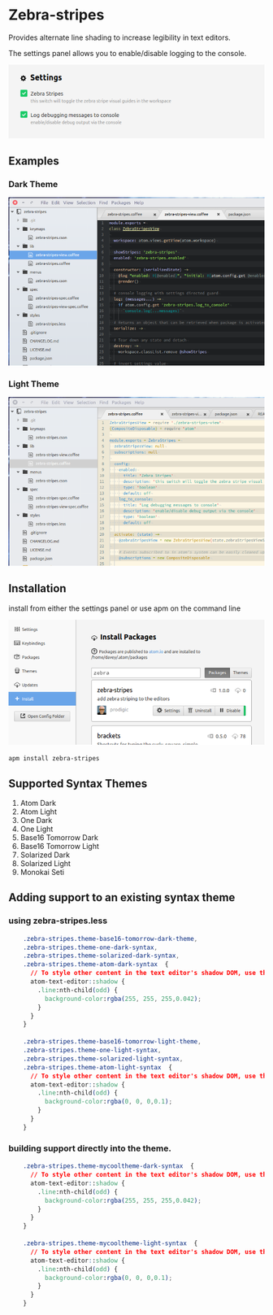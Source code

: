 # Zebra-stripes

Provides alternate line shading to increase legibility in text editors.

The settings panel allows you to enable/disable logging to the console.

![Settings](https://github.com/prodigic/zebra-stripes/blob/master/zebra-stripes-settings.png?raw=true)

## Examples

### Dark Theme

![Preview dark theme](https://github.com/prodigic/zebra-stripes/blob/master/zebra-stripes-dark-theme.png?raw=true)

### Light Theme
![Preview light theme](https://github.com/prodigic/zebra-stripes/blob/master/zebra-stripes-light-theme.png?raw=true)

## Installation

install from either the settings panel or use apm on the command line

![Preview light theme](https://github.com/prodigic/zebra-stripes/blob/master/zebra-stripes-settings-panel.png?raw=true)

`apm install zebra-stripes`



## Supported Syntax Themes

1. Atom Dark
2. Atom Light
3. One Dark
4. One Light
5. Base16 Tomorrow Dark
6. Base16 Tomorrow Light
7. Solarized Dark
8. Solarized Light
9. Monokai Seti


## Adding support to an existing syntax theme

### using zebra-stripes.less
``` css
    .zebra-stripes.theme-base16-tomorrow-dark-theme,
    .zebra-stripes.theme-one-dark-syntax,
    .zebra-stripes.theme-solarized-dark-syntax,
    .zebra-stripes.theme-atom-dark-syntax  {
      // To style other content in the text editor's shadow DOM, use the ::shadow expression
      atom-text-editor::shadow {
        .line:nth-child(odd) {
          background-color:rgba(255, 255, 255,0.042);
        }
      }
    }

    .zebra-stripes.theme-base16-tomorrow-light-theme,
    .zebra-stripes.theme-one-light-syntax,
    .zebra-stripes.theme-solarized-light-syntax,
    .zebra-stripes.theme-atom-light-syntax  {
      // To style other content in the text editor's shadow DOM, use the ::shadow expression
      atom-text-editor::shadow {
        .line:nth-child(odd) {
          background-color:rgba(0, 0, 0,0.1);
        }
      }
    }
```
### building support directly into the theme.
``` css
    .zebra-stripes.theme-mycooltheme-dark-syntax  {
      // To style other content in the text editor's shadow DOM, use the ::shadow expression
      atom-text-editor::shadow {
        .line:nth-child(odd) {
          background-color:rgba(255, 255, 255,0.042);
        }
      }
    }

    .zebra-stripes.theme-mycooltheme-light-syntax  {
      // To style other content in the text editor's shadow DOM, use the ::shadow expression
      atom-text-editor::shadow {
        .line:nth-child(odd) {
          background-color:rgba(0, 0, 0,0.1);
        }
      }
    }
```
